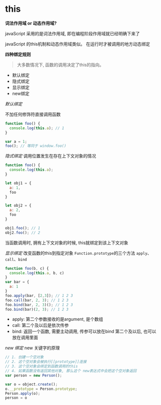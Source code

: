 # this

**词法作用域 or 动态作用域?**

javaScript 采用的是词法作用域, 即在编程阶段作用域就已经明确下来了

javaScript 的this机制和动态作用域类似。 在运行时才被调用的地方动态绑定

**四种绑定规则**
>大多数情况下, 函数的调用决定了this的指向。
- 默认绑定
- 隐式绑定
- 显示绑定
- new绑定

*默认绑定*

不加任何修饰符直接调用函数
```js
function foo() {
  console.log(this.a); // 1
}

var a = 1;
foo(); // 等同于 window.foo()
```

*隐式绑定*
调用位置发生在存在上下文对象的情况
```js
function foo() {
  console.log(this.a);
}

let obj1 = {
  a: 1,
  foo
}

let obj2 = {
  a: 2,
  foo
}

obj1.foo(); // 1
obj2.foo(); // 2
```
当函数调用时, 拥有上下文对象的时候, this就绑定到该上下文对象

*显示绑定*
改变函数的this到指定对象
`Function.prototype`的三个方法 `apply`、`call`、`bind`

```js
function foo(b, c) {
  console.log(this.a, b, c)
}
var bar = {
  a: 1
}
foo.apply(bar, [2,3]); // 1 2 3
foo.call(bar, 2, 3); // 1 2 3
foo.bind(bar, 2, 3)(); // 1 2 3
foo.bind(bar)(2, 3); // 1 2 3
```
- apply: 第二个参数接收的是argument, 是个数组
- call: 第二个及以后是依次传参
- bind: 返回一个函数, 需要主动调用, 传参可以放在bind 第二个及以后, 也可以放在调用里面

*new 绑定*
new 关键字的原理
```js
// 1. 创建一个空对象
// 2. 这个空对象会被执行[[prototype]]连接
// 3. 这个空对象会绑定到函数调用的this
// 4. 如果函数没有返回其他对象, 那么这个 new表达式中会把这个空对象返回
var person = new Person();

var o = object.create();
o.__prototype = Person.prototype;
Person.apply(o);
person = o
```